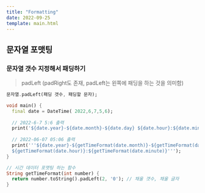 ```yaml
---
title: "Formatting"
date: 2022-09-25
template: main.html
---
```

## 문자열 포맷팅
### 문자열 갯수 지정해서 패딩하기
> padLeft (padRight도 존재, padLeft는 왼쪽에 패딩을 하는 것을 의미함)

```dart
문자열.padLeft(패딩 갯수, 패딩할 문자);
```

```dart title="예시"
void main() {
  final date = DateTime( 2022,6,7,5,6);
  
  // 2022-6-7 5:6 출력
  print('${date.year}-${date.month}-${date.day} ${date.hour}:${date.minute}');
  
  // 2022-06-07 05:06 출력
  print('''${date.year}-${getTimeFormat(date.month)}-${getTimeFormat(date.day)} 
  ${getTimeFormat(date.hour)}:${getTimeFormat(date.minute)}''');
}

// 시간 데이터 포맷팅 하는 함수 
String getTimeFormat(int number) {
  return number.toString().padLeft(2, '0'); // 채울 갯수, 채울 글자
}
```